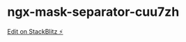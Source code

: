 # ngx-mask-separator-cuu7zh

[Edit on StackBlitz ⚡️](https://stackblitz.com/edit/ngx-mask-separator-cuu7zh)